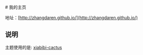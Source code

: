 # 我的主页 

地址：[http://zhangdaren.github.io/](http://zhangdaren.github.io/) 

## 说明
 
主题使用的是: [xiabibi-cactus](https://github.com/Mrcxt/xiabibi-cactus) 
